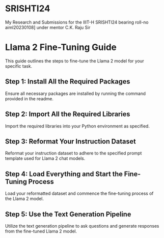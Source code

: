 # SRISHTI24
My Research and Submissions for the IIIT-H SRISHTI24 bearing roll-no aiml20230108] under mentor C.K. Raju Sir
# Llama 2 Fine-Tuning Guide

This guide outlines the steps to fine-tune the Llama 2 model for your specific task.

## Step 1: Install All the Required Packages

Ensure all necessary packages are installed by running the command provided in the readme.

## Step 2: Import All the Required Libraries

Import the required libraries into your Python environment as specified.

## Step 3: Reformat Your Instruction Dataset

Reformat your instruction dataset to adhere to the specified prompt template used for Llama 2 chat models.

## Step 4: Load Everything and Start the Fine-Tuning Process

Load your reformatted dataset and commence the fine-tuning process of the Llama 2 model.

## Step 5: Use the Text Generation Pipeline

Utilize the text generation pipeline to ask questions and generate responses from the fine-tuned Llama 2 model.
